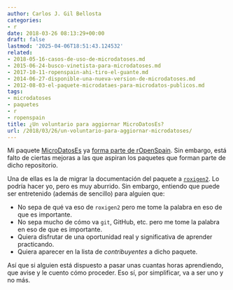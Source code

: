 ```yaml
---
author: Carlos J. Gil Bellosta
categories:
- r
date: 2018-03-26 08:13:29+00:00
draft: false
lastmod: '2025-04-06T18:51:43.124532'
related:
- 2018-05-16-casos-de-uso-de-microdatoses.md
- 2015-06-24-busco-vinetista-para-microdatoses.md
- 2017-10-11-ropenspain-ahi-tiro-el-guante.md
- 2014-06-27-disponible-una-nueva-version-de-microdatoses.md
- 2012-08-03-el-paquete-microdataes-para-microdatos-publicos.md
tags:
- microdatoses
- paquetes
- r
- ropenspain
title: ¿Un voluntario para aggiornar MicroDatosEs?
url: /2018/03/26/un-voluntario-para-aggiornar-microdatoses/
---
```


Mi paquete [MicroDatosEs](https://www.datanalytics.com/?s=microdatoses) ya [forma parte de rOpenSpain](https://github.com/rOpenSpain/MicroDatosEs). Sin embargo, está falto de ciertas mejoras a las que aspiran los paquetes que forman parte de dicho repositorio.

Una de ellas es la de migrar la documentación del paquete a [`roxigen2`](https://cran.r-project.org/web/packages/roxygen2/vignettes/roxygen2.html). Lo podría hacer yo, pero es muy aburrido. Sin embargo, entiendo que puede ser entretenido (además de sencillo) para alguien que:

* No sepa de qué va eso de `roxigen2` pero me tome la palabra en eso de que es importante.
* No sepa mucho de cómo va `git`, GitHub, etc. pero me tome la palabra en eso de que es importante.
* Quiera disfrutar de una oportunidad real y significativa de aprender practicando.
* Quiera aparecer en la lista de _contribuyentes_ a dicho paquete.

Así que si alguien está dispuesto a pasar unas cuantas horas aprendiendo, que avise y le cuento cómo proceder. Eso sí, por simplificar, va a ser uno y no más.